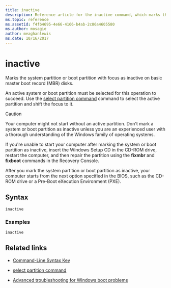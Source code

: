 ```yaml
---
title: inactive
description: Reference article for the inactive command, which marks the system partition or boot partition with focus as inactive on basic master boot record (MBR) disks.
ms.topic: reference
ms.assetid: f4fb4695-4e66-4166-b4ab-2c86a4605580
ms.author: mosagie
author: meaghanlewis
ms.date: 10/16/2017
---
```


# inactive

Marks the system partition or boot partition with focus as inactive on basic master boot record (MBR) disks.

An active system or boot partition must be selected for this operation to succeed. Use the [select partition command](select-partition.md) command to select the active partition and shift the focus to it.

> [!CAUTION]
> Your computer might not start without an active partition. Don't mark a system or boot partition as inactive unless you are an experienced user with a thorough understanding of the Windows family of operating systems.<p>If you're unable to start your computer after marking the system or boot partition as inactive, insert the Windows Setup CD in the CD-ROM drive, restart the computer, and then repair the partition using the **fixmbr** and **fixboot** commands in the Recovery Console.
>
> After you mark the system partition or boot partition as inactive, your computer starts from the next option specified in the BIOS, such as the CD-ROM drive or a Pre-Boot eXecution Environment (PXE).

## Syntax

```
inactive
```

### Examples

```
inactive
```

## Related links

- [Command-Line Syntax Key](command-line-syntax-key.md)

- [select partition command](select-partition.md)

- [Advanced troubleshooting for Windows boot problems](/windows/client-management/advanced-troubleshooting-boot-problems)
